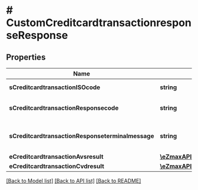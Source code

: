 # # CustomCreditcardtransactionresponseResponse

## Properties

Name | Type | Description | Notes
------------ | ------------- | ------------- | -------------
**sCreditcardtransactionISOcode** | **string** | The ISO code |
**sCreditcardtransactionResponsecode** | **string** | The response code |
**sCreditcardtransactionResponseterminalmessage** | **string** | The terminal response message |
**eCreditcardtransactionAvsresult** | [**\eZmaxAPI\Model\FieldECreditcardtransactionAvsresult**](FieldECreditcardtransactionAvsresult.md) |  | [optional]
**eCreditcardtransactionCvdresult** | [**\eZmaxAPI\Model\FieldECreditcardtransactionCvdresult**](FieldECreditcardtransactionCvdresult.md) |  | [optional]

[[Back to Model list]](../../README.md#models) [[Back to API list]](../../README.md#endpoints) [[Back to README]](../../README.md)

